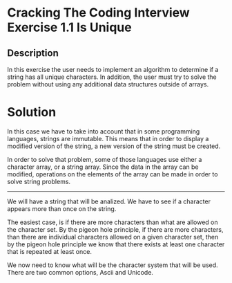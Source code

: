 # Cracking The Coding Interview Exercise 1.1 Is Unique

## Description
In this exercise the user needs to implement an algorithm to determine if a string has all unique characters. In addition, the user must try to solve the problem without using any additional data structures outside of arrays. 

# Solution
In this case we have to take into account that in some programming languages, strings are immutable. 
This means that in order to display a modified version of the string, a new version of the string must be created. 

In order to solve that problem, some of those languages use either a character array, or a string array. Since the data in the array can be modified, operations on the elements of the array can be made in order to solve string problems. 

---

We will have a string that will be analized. 
We have to see if a character appears more than once on the string. 

The easiest case, is if there are more characters than what are allowed on the 
character set. By the pigeon hole principle, if there are more characters, 
than there are individual characters allowed on a given character set, 
then by the pigeon hole principle we know that there exists at least one character 
that is repeated at least once. 

We now need to know what will be the character system that will be used. There are two 
common options, Ascii and Unicode.
